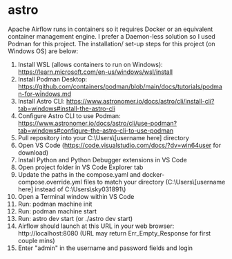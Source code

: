 # astro

Apache Airflow runs in containers so it requires Docker or an equivalent container management engine. I prefer a Daemon-less solution so I used Podman for this project. The installation/ set-up steps for this project (on Windows OS) are below:

1. Install WSL (allows containers to run on Windows): https://learn.microsoft.com/en-us/windows/wsl/install
2. Install Podman Desktop: https://github.com/containers/podman/blob/main/docs/tutorials/podman-for-windows.md
3. Install Astro CLI: https://www.astronomer.io/docs/astro/cli/install-cli?tab=windows#install-the-astro-cli
4. Configure Astro CLI to use Podman: https://www.astronomer.io/docs/astro/cli/use-podman?tab=windows#configure-the-astro-cli-to-use-podman
5. Pull repository into your C:\\Users\\[username here] directory
6. Open VS Code (https://code.visualstudio.com/docs/?dv=win64user for download)
7. Install Python and Python Debugger extensions in VS Code
8. Open project folder in VS Code Explorer tab
9. Update the paths in the compose.yaml and docker-compose.override.yml files to match your directory (C:\\Users\\[username here] instead of C:\\Users\\sky031891\\)
10. Open a Terminal window within VS Code
11. Run: podman machine init
12. Run: podman machine start
13. Run: astro dev start (or ./astro dev start)
14. Airflow should launch at this URL in your web browser: http://localhost:8080
    (URL may return Err_Empty_Response for first couple mins)
15. Enter "admin" in the username and password fields and login

